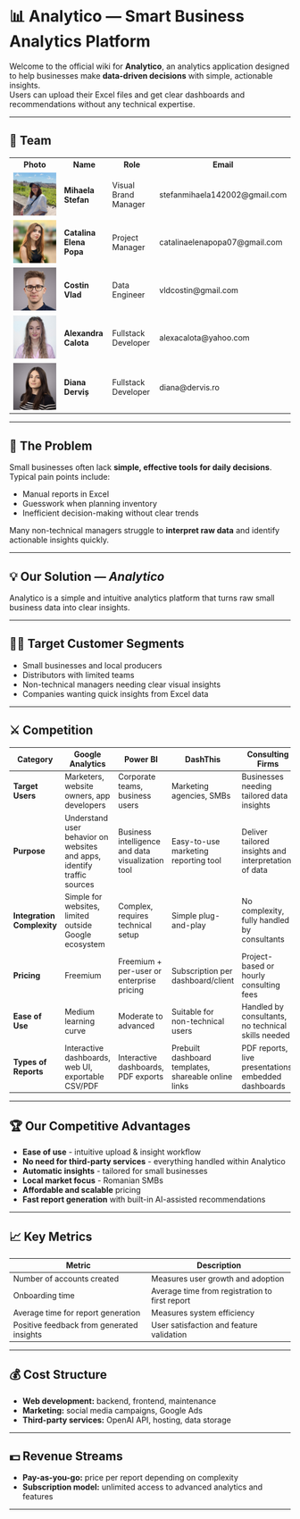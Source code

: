 # 📊 Analytico — Smart Business Analytics Platform

Welcome to the official wiki for **Analytico**, an analytics application designed to help businesses make **data-driven decisions** with simple, actionable insights.  
Users can upload their Excel files and get clear dashboards and recommendations without any technical expertise.

---

## 👥 Team

<table class="team-table">
  <tr>
    <th style="text-align:center;">Photo</th>
    <th>Name</th>
    <th>Role</th>
    <th>Email</th>
  </tr>
  <tr>
    <td><img src="assets/team-photo/miha.jpeg" class="team-photo"></td>
    <td><strong>Mihaela Stefan</strong></td>
    <td>Visual Brand Manager</td>
    <td>stefanmihaela142002@gmail.com</td>
  </tr>
  <tr>
    <td><img src="assets/team-photo/catalina.jpg" class="team-photo"></td>
    <td><strong>Catalina Elena Popa</strong></td>
    <td>Project Manager</td>
    <td>catalinaelenapopa07@gmail.com</td>
  </tr>
  <tr>
    <td><img src="assets/team-photo/costin.jpg" class="team-photo"></td>
    <td><strong>Costin Vlad</strong></td>
    <td>Data Engineer</td>
    <td>vldcostin@gmail.com</td>
  </tr>
  <tr>
    <td><img src="assets/team-photo/alexandra.jpg" class="team-photo"></td>
    <td><strong>Alexandra Calota</strong></td>
    <td>Fullstack Developer</td>
    <td>alexacalota@yahoo.com</td>
  </tr>
  <tr>
    <td><img src="assets/team-photo/diana.jpg" class="team-photo"></td>
    <td><strong>Diana Derviș</strong></td>
    <td>Fullstack Developer</td>
    <td>diana@dervis.ro</td>
  </tr>
</table>

---

## 🧩 The Problem

Small businesses often lack **simple, effective tools for daily decisions**.  
Typical pain points include:

- Manual reports in Excel  
- Guesswork when planning inventory  
- Inefficient decision-making without clear trends  

Many non-technical managers struggle to **interpret raw data** and identify actionable insights quickly.

---

## 💡 Our Solution — *Analytico*

Analytico is a simple and intuitive analytics platform that turns raw small business data into clear insights.

---

## 🧍‍♀️ Target Customer Segments

- Small businesses and local producers  
- Distributors with limited teams  
- Non-technical managers needing clear visual insights  
- Companies wanting quick insights from Excel data

---

## ⚔️ Competition

| **Category** | **Google Analytics** | **Power BI** | **DashThis** | **Consulting Firms** |
|---------------|----------------------|---------------|---------------|-----------------------|
| **Target Users** | Marketers, website owners, app developers | Corporate teams, business users | Marketing agencies, SMBs | Businesses needing tailored data insights |
| **Purpose** | Understand user behavior on websites and apps, identify traffic sources | Business intelligence and data visualization tool | Easy-to-use marketing reporting tool | Deliver tailored insights and interpretation of data |
| **Integration Complexity** | Simple for websites, limited outside Google ecosystem | Complex, requires technical setup | Simple plug-and-play | No complexity, fully handled by consultants |
| **Pricing** | Freemium | Freemium + per-user or enterprise pricing | Subscription per dashboard/client | Project-based or hourly consulting fees |
| **Ease of Use** | Medium learning curve | Moderate to advanced | Suitable for non-technical users | Handled by consultants, no technical skills needed |
| **Types of Reports** | Interactive dashboards, web UI, exportable CSV/PDF | Interactive dashboards, PDF exports | Prebuilt dashboard templates, shareable online links | PDF reports, live presentations, embedded dashboards |

---

## 🏆 Our Competitive Advantages

- **Ease of use** - intuitive upload & insight workflow  
- **No need for third-party services** - everything handled within Analytico  
- **Automatic insights** - tailored for small businesses  
- **Local market focus** - Romanian SMBs  
- **Affordable and scalable** pricing  
- **Fast report generation** with built-in AI-assisted recommendations  

---

## 📈 Key Metrics

| **Metric** | **Description** |
|-------------|----------------|
| Number of accounts created | Measures user growth and adoption |
| Onboarding time | Average time from registration to first report |
| Average time for report generation | Measures system efficiency |
| Positive feedback from generated insights | User satisfaction and feature validation |

---

## 💰 Cost Structure

- **Web development:** backend, frontend, maintenance  
- **Marketing:** social media campaigns, Google Ads  
- **Third-party services:** OpenAI API, hosting, data storage  

---

## 💵 Revenue Streams

- **Pay-as-you-go:** price per report depending on complexity  
- **Subscription model:** unlimited access to advanced analytics and features

---
